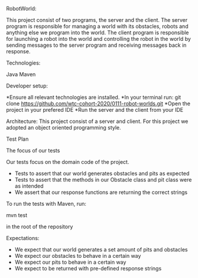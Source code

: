 RobotWorld:

This project consist of two programs, the server and the client. The server program is responsible for managing a world with its obstacles, robots and anything else we program into the world. The client program is responsible for launching a robot into the world and controlling the robot in the world by sending messages to the server program and receiving messages back in response.

Technologies:

Java
Maven


Developer setup:

*Ensure all relevant technologies are installed.
*In your terminal run: git clone https://github.com/wtc-cohort-2020/0111-robot-worlds.git
*Open the project in your prefered IDE
*Run the server and the client from your IDE

Architecture:
This project consist of a server and client. For this project we adopted an object oriented programming style.


Test Plan

The focus of our tests

Our tests focus on the domain code of the project.
* Tests to assert that our world generates obstacles and pits
  as expected
* Tests to assert that the methods in our Obstacle
  class and pit class were as intended
* We assert that our response functions are
  returning the correct strings

To run the tests with Maven, run:

mvn test

in the root of the repository

Expectations:
* We expect that our world generates a set amount of pits and obstacles
* We expect our obstacles to behave in a certain way
* We expect our pits to behave in a certain way
* We expect to be returned with pre-defined response strings

